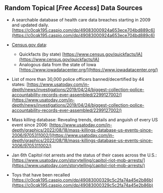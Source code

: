 ## Random Topical [*Free Access*] Data Sources  


* A searchable database of health care data breaches starting in 2009 and updated daily. [https://c0cqk195.caspio.com/dp/49083000924a653ece704bd889c6](https://c0cqk195.caspio.com/dp/49083000924a653ece704bd889c6)  


* [Census.gov data](https://www.census.gov/quickfacts/fact/table/US/PST045222):  
    * Quickfacts (by state) [https://www.census.gov/quickfacts/IA](https://www.census.gov/quickfacts/IA)  
    * Analogous data from the state of Iowa [https://www.iowadatacenter.org/](https://www.iowadatacenter.org/)  


* List of more than 30,000 police officers banned/decertified by 44 states: [https://www.usatoday.com/in-depth/news/investigations/2019/04/24/biggest-collection-police-accountability-records-ever-assembled/2299127002/](https://www.usatoday.com/in-depth/news/investigations/2019/04/24/biggest-collection-police-accountability-records-ever-assembled/2299127002/)  


* Mass killing database: Revealing trends, details and anguish of every US event since 2006: [https://www.usatoday.com/in-depth/graphics/2022/08/18/mass-killings-database-us-events-since-2006/9705311002/](https://www.usatoday.com/in-depth/graphics/2022/08/18/mass-killings-database-us-events-since-2006/9705311002/)  


* Jan 6th Capitol riot arrests and the status of their cases across the U.S.: [https://www.usatoday.com/storytelling/capitol-riot-mob-arrests/](https://www.usatoday.com/storytelling/capitol-riot-mob-arrests/)  


* Toys that have been recalled [https://c0cqk195.caspio.com/dp/49083000329c5c2fa74a45e2b86b](https://c0cqk195.caspio.com/dp/49083000329c5c2fa74a45e2b86b)  
